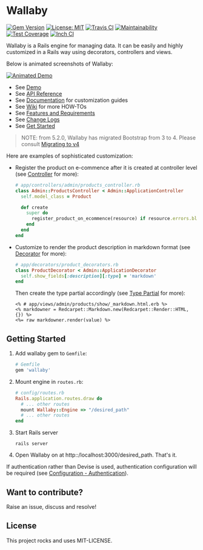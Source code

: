 # Wallaby

[![Gem Version](https://badge.fury.io/rb/wallaby.svg)](https://badge.fury.io/rb/wallaby)
[![License: MIT](https://img.shields.io/badge/License-MIT-yellow.svg)](https://opensource.org/licenses/MIT)
[![Travis CI](https://travis-ci.org/reinteractive/wallaby.svg?branch=master)](https://travis-ci.org/reinteractive/wallaby)
[![Maintainability](https://api.codeclimate.com/v1/badges/2abd1165bdae523dd2e1/maintainability)](https://codeclimate.com/github/reinteractive/wallaby/maintainability)
[![Test Coverage](https://api.codeclimate.com/v1/badges/2abd1165bdae523dd2e1/test_coverage)](https://codeclimate.com/github/reinteractive/wallaby/test_coverage)
[![Inch CI](https://inch-ci.org/github/reinteractive/wallaby.svg?branch=master)](https://inch-ci.org/github/reinteractive/wallaby)

Wallaby is a Rails engine for managing data. It can be easily and highly customized in a Rails way using decorators, controllers and views.

Below is animated screenshots of Wallaby:

[![Animated Demo](https://raw.githubusercontent.com/reinteractive/wallaby/master/docs/demo-animated.gif)](https://raw.githubusercontent.com/reinteractive/wallaby/master/docs/demo-animated.gif)

- See [Demo](https://wallaby-demo.herokuapp.com/admin/)
- See [API Reference](https://www.rubydoc.info/gems/wallaby)
- See [Documentation](docs/README.md) for customization guides
- See [Wiki](/reinteractive/wallaby/wiki) for more HOW-TOs
- See [Features and Requirements](docs/features.md)
- See [Change Logs](CHANGELOG.md)
- See [Get Started](#get-started)

> NOTE: from 5.2.0, Wallaby has migrated Bootstrap from 3 to 4. Please consult [Migrating to v4](https://v4-alpha.getbootstrap.com/migration/)

Here are examples of sophisticated customization:

- Register the product on e-commence after it is created at controller level (see [Controller](docs/controller.md) for more):

    ```ruby
    # app/controllers/admin/products_controller.rb
    class Admin::ProductsController < Admin::ApplicationController
      self.model_class = Product

      def create
        super do
          register_product_on_ecommence(resource) if resource.errors.blank?
        end
      end
    end
    ```

- Customize to render the product description in markdown format (see [Decorator](docs/decorator.md) for more):

    ```ruby
    # app/decorators/product_decorators.rb
    class ProductDecorator < Admin::ApplicationDecorator
      self.show_fields[:description][:type] = 'markdown'
    end
    ```

    Then create the type partial accordingly (see [Type Partial](docs/view.md) for more):

    ```erb
    <% # app/views/admin/products/show/_markdown.html.erb %>
    <% markdowner = Redcarpet::Markdown.new(Redcarpet::Render::HTML, {}) %>
    <%= raw markdowner.render(value) %>
    ```

## Getting Started

1. Add wallaby gem to `Gemfile`:

    ```ruby
    # Gemfile
    gem 'wallaby'
    ```

2. Mount engine in `routes.rb`:

    ```ruby
    # config/routes.rb
    Rails.application.routes.draw do
      # ... other routes
      mount Wallaby::Engine => "/desired_path"
      # ... other routes
    end
    ```

3. Start Rails server

    ```shell
    rails server
    ```

4. Open Wallaby on at http::/localhost:3000/desired_path. That's it.

If authentication rather than Devise is used, authentication configuration will be required (see [Configuration - Authentication](docs/configuration.md#authentication)).

## Want to contribute?

Raise an issue, discuss and resolve!

## License

This project rocks and uses MIT-LICENSE.
